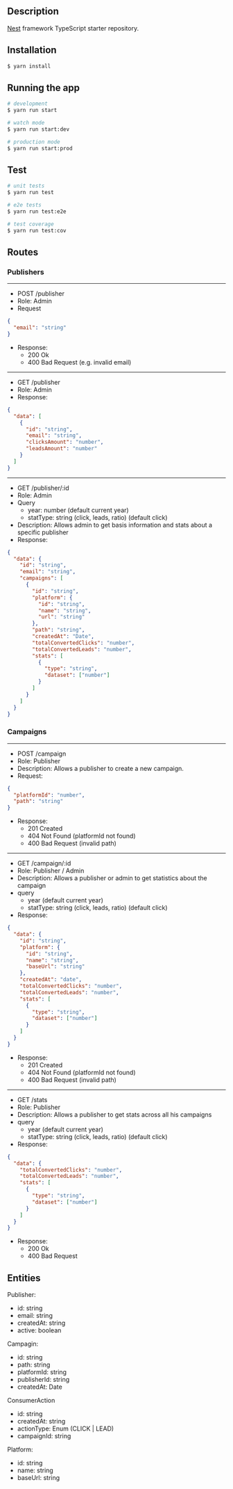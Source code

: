 ## Description

[Nest](https://github.com/nestjs/nest) framework TypeScript starter repository.

## Installation

```bash
$ yarn install
```

## Running the app

```bash
# development
$ yarn run start

# watch mode
$ yarn run start:dev

# production mode
$ yarn run start:prod
```

## Test

```bash
# unit tests
$ yarn run test

# e2e tests
$ yarn run test:e2e

# test coverage
$ yarn run test:cov
```

## Routes

### Publishers

---

- POST /publisher
- Role: Admin
- Request

```json
{
  "email": "string"
}
```

- Response:
  - 200 Ok
  - 400 Bad Request (e.g. invalid email)

---

- GET /publisher
- Role: Admin
- Response:

```json
{
  "data": [
    {
      "id": "string",
      "email": "string",
      "clicksAmount": "number",
      "leadsAmount": "number"
    }
  ]
}
```

---

- GET /publisher/:id
- Role: Admin
- Query
  - year: number (default current year)
  - statType: string (click, leads, ratio) (default click)
- Description: Allows admin to get basis information and stats about a specific publisher
- Response:

```json
{
  "data": {
    "id": "string",
    "email": "string",
    "campaigns": [
      {
        "id": "string",
        "platform": {
          "id": "string",
          "name": "string",
          "url": "string"
        },
        "path": "string",
        "createdAt": "Date",
        "totalConvertedClicks": "number",
        "totalConvertedLeads": "number",
        "stats": [
          {
            "type": "string",
            "dataset": ["number"]
          }
        ]
      }
    ]
  }
}
```

### Campaigns

---

- POST /campaign
- Role: Publisher
- Description: Allows a publisher to create a new campaign.
- Request:

```json
{
  "platformId": "number",
  "path": "string"
}
```

- Response:
  - 201 Created
  - 404 Not Found (platformId not found)
  - 400 Bad Request (invalid path)

---

- GET /campaign/:id
- Role: Publisher / Admin
- Description: Allows a publisher or admin to get statistics about the campaign
- query
  - year (default current year)
  - statType: string (click, leads, ratio) (default click)
- Response:

```json
{
  "data": {
    "id": "string",
    "platform": {
      "id": "string",
      "name": "string",
      "baseUrl": "string"
    },
    "createdAt": "date",
    "totalConvertedClicks": "number",
    "totalConvertedLeads": "number",
    "stats": [
      {
        "type": "string",
        "dataset": ["number"]
      }
    ]
  }
}
```

- Response:
  - 201 Created
  - 404 Not Found (platformId not found)
  - 400 Bad Request (invalid path)

---

- GET /stats
- Role: Publisher
- Description: Allows a publisher to get stats across all his campaigns
- query
  - year (default current year)
  - statType: string (click, leads, ratio) (default click)
- Response:

```json
{
  "data": {
    "totalConvertedClicks": "number",
    "totalConvertedLeads": "number",
    "stats": [
      {
        "type": "string",
        "dataset": ["number"]
      }
    ]
  }
}
```

- Response:
  - 200 Ok
  - 400 Bad Request

## Entities

Publisher:

- id: string
- email: string
- createdAt: string
- active: boolean

Campagin:

- id: string
- path: string
- platformId: string
- publisherId: string
- createdAt: Date

ConsumerAction

- id: string
- createdAt: string
- actionType: Enum (CLICK | LEAD)
- campaignId: string

Platform:

- id: string
- name: string
- baseUrl: string
